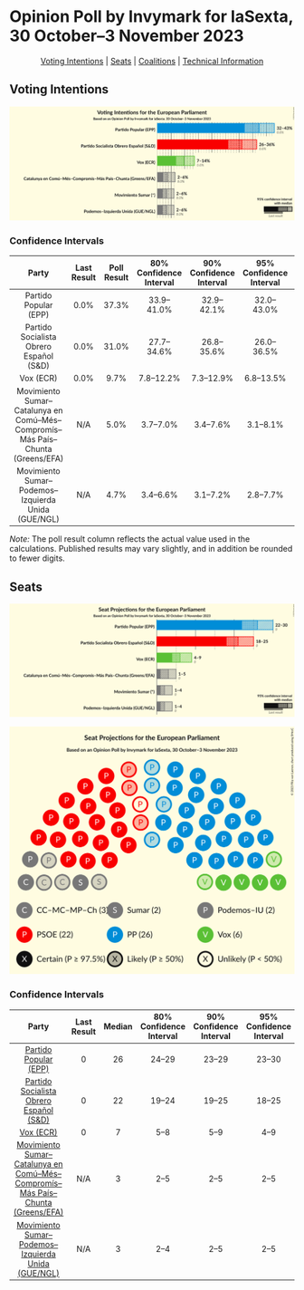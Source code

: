 # Opinion Poll by Invymark for laSexta, 30 October–3 November 2023

<p align="center"><a href="#voting-intentions">Voting Intentions</a> | <a href="#seats">Seats</a> | <a href="#coalitions">Coalitions</a> | <a href="#technical-information">Technical Information</a></p>

## Voting Intentions

![Graph with voting intentions not yet produced](2023-11-03-Invymark.png "Voting Intentions")

### Confidence Intervals

| Party | Last Result | Poll Result | 80% Confidence Interval | 90% Confidence Interval | 95% Confidence Interval | 99% Confidence Interval |
|:-----:|:-----------:|:-----------:|:-----------------------:|:-----------------------:|:-----------------------:|:-----------------------:|
| Partido Popular (EPP) | 0.0% | 37.3% | 33.9–41.0% |32.9–42.1% |32.0–43.0% |30.4–44.7% |
| Partido Socialista Obrero Español (S&D) | 0.0% | 31.0% | 27.7–34.6% |26.8–35.6% |26.0–36.5% |24.5–38.2% |
| Vox (ECR) | 0.0% | 9.7% | 7.8–12.2% |7.3–12.9% |6.8–13.5% |6.0–14.8% |
| Movimiento Sumar–Catalunya en Comú–Més–Compromís–Más País–Chunta (Greens/EFA) | N/A | 5.0% | 3.7–7.0% |3.4–7.6% |3.1–8.1% |2.5–9.2% |
| Movimiento Sumar–Podemos–Izquierda Unida (GUE/NGL) | N/A | 4.7% | 3.4–6.6% |3.1–7.2% |2.8–7.7% |2.3–8.7% |

*Note:* The poll result column reflects the actual value used in the calculations. Published results may vary slightly, and in addition be rounded to fewer digits.

## Seats

![Graph with seats not yet produced](2023-11-03-Invymark-seats.png "Seats")

![Graph with seating plan not yet produced](2023-11-03-Invymark-seating-plan.png "Seating Plan")

### Confidence Intervals

| Party | Last Result | Median | 80% Confidence Interval | 90% Confidence Interval | 95% Confidence Interval | 99% Confidence Interval |
|:-----:|:-----------:|:------:|:-----------------------:|:-----------------------:|:-----------------------:|:-----------------------:|
| <a href="#partido-popular-(epp)">Partido Popular (EPP)</a> | 0 | 26 | 24–29 |23–29 |23–30 |21–31 |
| <a href="#partido-socialista-obrero-español-(s&d)">Partido Socialista Obrero Español (S&D)</a> | 0 | 22 | 19–24 |19–25 |18–25 |17–27 |
| <a href="#vox-(ecr)">Vox (ECR)</a> | 0 | 7 | 5–8 |5–9 |4–9 |4–10 |
| <a href="#movimiento-sumar–catalunya-en-comú–més–compromís–más-país–chunta-(greens/efa)">Movimiento Sumar–Catalunya en Comú–Més–Compromís–Más País–Chunta (Greens/EFA)</a> | N/A | 3 | 2–5 |2–5 |2–5 |1–6 |
| <a href="#movimiento-sumar–podemos–izquierda-unida-(gue/ngl)">Movimiento Sumar–Podemos–Izquierda Unida (GUE/NGL)</a> | N/A | 3 | 2–4 |2–5 |2–5 |1–6 |


